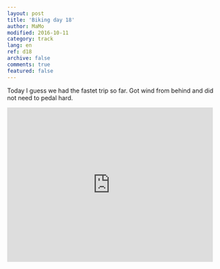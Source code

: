 ```yaml
---   
layout: post 
title: 'Biking day 18'  
author: MaMo 
modified: 2016-10-11
category: track 
lang: en 
ref: d18
archive: false 
comments: true 
featured: false 
--- 
```


 Today I guess we had the fastet trip so far. Got wind from behind and did not need to pedal hard.                                                                                                                                                                                                                                                                                   

<iframe width='480' height='360' src='http://track-kit.net/maps_s3/?v=embed&track=230705.gpx' frameborder='0' allowfullscreen></iframe>